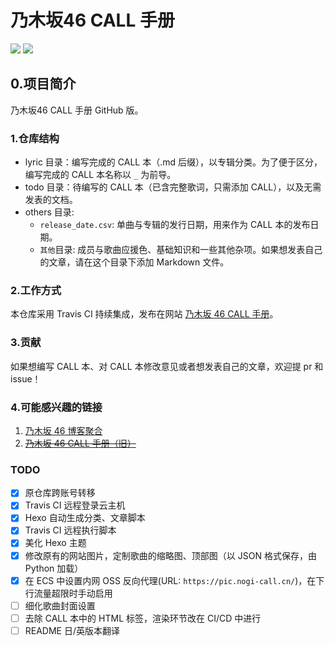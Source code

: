 # 乃木坂46 CALL 手册
[![](https://img.shields.io/travis/luminizeh/nogizaka-call.svg)](https://www.travis-ci.org/LuminizeH/nogizaka-call)
[![](https://img.shields.io/badge/nogizaka-suki-77348b)](https://www.nogizaka46.com)


## 0.项目简介

乃木坂46 CALL 手册 GitHub 版。

### 1.仓库结构

- lyric 目录：编写完成的 CALL 本（.md 后缀），以专辑分类。为了便于区分，编写完成的 CALL 本名称以 `_` 为前导。
- todo 目录：待编写的 CALL 本（已含完整歌词，只需添加 CALL），以及无需发表的文档。
- others 目录:
  - `release_date.csv`: 单曲与专辑的发行日期，用来作为 CALL 本的发布日期。
  - `其他`目录: 成员与歌曲应援色、基础知识和一些其他杂项。如果想发表自己的文章，请在这个目录下添加 Markdown 文件。
  
### 2.工作方式

本仓库采用 Travis CI 持续集成，发布在网站 [乃木坂 46 CALL 手册](https://nogi-call.cn/)。

### 3.贡献

如果想编写 CALL 本、对 CALL 本修改意见或者想发表自己的文章，欢迎提 pr 和 issue！ 

### 4.可能感兴趣的链接

1. [乃木坂 46 博客聚合](https://blog.nogi-call.cn/)
2. ~~[乃木坂 46 CALL 手册（旧）](https://nogi-call.cn/)~~

### TODO

- [x] 原仓库跨账号转移
- [x] Travis CI 远程登录云主机
- [x] Hexo 自动生成分类、文章脚本
- [x] Travis CI 远程执行脚本
- [x] 美化 Hexo 主题
- [x] 修改原有的网站图片，定制歌曲的缩略图、顶部图（以 JSON 格式保存，由 Python 加载）
- [x] 在 ECS 中设置内网 OSS 反向代理(URL: `https://pic.nogi-call.cn/`)，在下行流量超限时手动启用
- [ ] 细化歌曲封面设置
- [ ] 去除 CALL 本中的 HTML 标签，渲染环节改在 CI/CD 中进行
- [ ] README 日/英版本翻译

